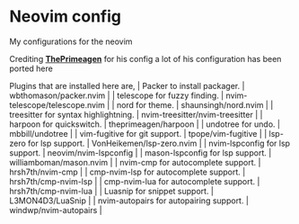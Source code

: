 # Neovim config

My configurations for the neovim

Crediting **[ThePrimeagen](https://www.youtube.com/@ThePrimeagen)** for his config a lot of his configuration has been ported here

Plugins that are installed here are,
| Packer to install packager.             | wbthomason/packer.nvim          |
| telescope for fuzzy finding.            | nvim-telescope/telescope.nvim   |
| nord for theme.                         | shaunsingh/nord.nvim            |
| treesitter for syntax highlightning.    | nvim-treesitter/nvim-treesitter |
| harpoon for quickswitch.                | theprimeagen/harpoon            |
| undotree for undo.                      | mbbill/undotree                 |
| vim-fugitive for git support.           | tpope/vim-fugitive              |
| lsp-zero for lsp support.               | VonHeikemen/lsp-zero.nvim       |
| nvim-lspconfig for lsp support.         | neovim/nvim-lspconfig           |
| mason-lspconfig for lsp support.        | williamboman/mason.nvim         |
| nvim-cmp for autocomplete support.      | hrsh7th/nvim-cmp                |
| cmp-nvim-lsp for autocomplete support.  | hrsh7th/cmp-nvim-lsp            |
| cmp-nvim-lua for autocomplete support.  | hrsh7th/cmp-nvim-lua            |
| Luasnip for snippet support.            | L3MON4D3/LuaSnip                |
| nvim-autopairs for autopairing support. | windwp/nvim-autopairs           |
